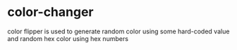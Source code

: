# color-changer
color flipper is used to generate random color using some hard-coded value and random hex color using hex numbers
